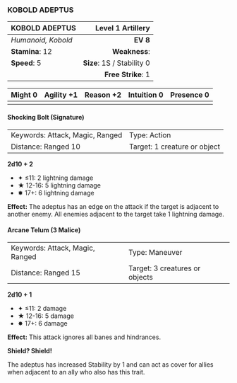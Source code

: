 ### KOBOLD ADEPTUS

| KOBOLD ADEPTUS     |      **Level 1 Artillery** |
| :----------------- | -------------------------: |
| *Humanoid, Kobold* |                   **EV 8** |
| **Stamina**: 12    |              **Weakness**: |
| **Speed**: 5       | **Size**: 1S / Stability 0 |
|                    |         **Free Strike**: 1 |

| **Might** 0 | **Agility** +1 | **Reason** +2 | **Intuition** 0 | **Presence** 0 |
| ----------- | -------------- | ------------- | --------------- | -------------- |
|             |                |               |                 |                |

#### Shocking Bolt (Signature)

|                                 |                              |
| :------------------------------ | :--------------------------- |
| Keywords: Attack, Magic, Ranged | Type: Action                 |
| Distance: Ranged 10             | Target: 1 creature or object |

**2d10 + 2**

- ✦ ≤11: 2 lightning damage
- ★ 12-16: 5 lightning damage
- ✸ 17+: 6 lightning damage

**Effect:** The adeptus has an edge on the attack if the target is adjacent to another enemy. All enemies adjacent to the target take 1 lightning damage.

#### Arcane Telum (3 Malice)

|                                 |                                |
| :------------------------------ | :----------------------------- |
| Keywords: Attack, Magic, Ranged | Type: Maneuver                 |
| Distance: Ranged 15             | Target: 3 creatures or objects |

**2d10 + 1**

- ✦ ≤11: 2 damage
- ★ 12-16: 5 damage
- ✸ 17+: 6 damage

**Effect:** This attack ignores all banes and hindrances.

**Shield? Shield!**

The adeptus has increased Stability by 1 and can act as cover for allies when adjacent to an ally who also has this trait.
